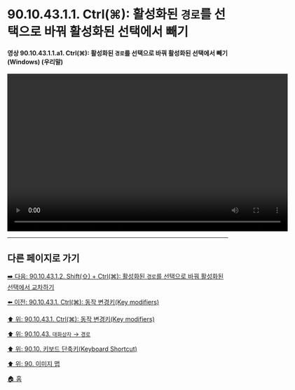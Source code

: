 # 90.10.43.1.1. Ctrl(⌘): 활성화된 `경로`를 선택으로 바꿔 활성화된 선택에서 빼기

<a id="90-10-43-01-01-a1"></a>

#### 영상 90.10.43.1.1.a1. Ctrl(⌘): 활성화된 `경로`를 선택으로 바꿔 활성화된 선택에서 빼기 (Windows) (우리말)
<video controls="controls" width="640" height="360" src=""></video>

***

## 다른 페이지로 가기

[➡️ 다음: 90.10.43.1.2. Shift(⇧) + Ctrl(⌘): 활성화된 `경로`를 선택으로 바꿔 활성화된 선택에서 교차하기](./90-10-43-01-02-transform_path_to_interasecting_selection.md)

[⬅️ 이전: 90.10.43.1. Ctrl(⌘): 동작 변경키(Key modifiers)](./90-10-43-01-00-key_modifier-ctrl.md)

[⬆️ 위: 90.10.43.1. Ctrl(⌘): 동작 변경키(Key modifiers)](./90-10-43-01-00-key_modifier-ctrl.md)

[⬆️ 위: 90.10.43. `대화상자` → `경로`](./90-10-43-00-dialog-path.md)

[⬆️ 위: 90.10. 키보드 단축키(Keyboard Shortcut)](./90-10-00-keyboard_shortcut.md)

[⬆️ 위: 90. 이미지 맵](./90-00-image-map.md)

[🏠 홈](./00-home.md)
